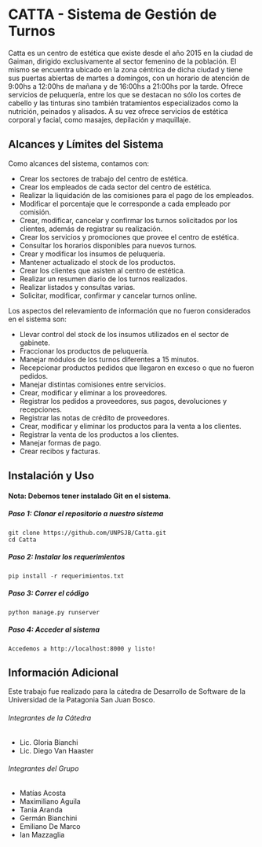 CATTA - Sistema de Gestión de Turnos
=====

Catta es un centro de estética que existe desde el año 2015 en la ciudad de Gaiman, dirigido exclusivamente al sector femenino de la población.
El mismo se encuentra ubicado en la zona céntrica de dicha ciudad y tiene sus puertas abiertas de martes a domingos, con un horario de atención de 9:00hs a 12:00hs de mañana y de 16:00hs a 21:00hs por la tarde.
Ofrece servicios de peluquería, entre los que se destacan no sólo los cortes de cabello y las tinturas sino también tratamientos especializados como la nutrición, peinados y alisados. A su vez ofrece servicios de estética corporal y facial, como masajes, depilación y maquillaje.

Alcances y Límites del Sistema
-----
Como alcances del sistema, contamos con:
- Crear los sectores de trabajo del centro de estética.
- Crear los empleados de cada sector del centro de estética.
- Realizar la liquidación de las comisiones para el pago de los empleados.
- Modificar el porcentaje que le corresponde a cada empleado por comisión.
- Crear, modificar, cancelar y confirmar los turnos solicitados por los clientes, además de registrar su realización.
- Crear los servicios y promociones que provee el centro de estética.
- Consultar los horarios disponibles para nuevos turnos.
- Crear y modificar los insumos de peluquería.
- Mantener actualizado el stock de los productos.
- Crear los clientes que asisten al centro de estética.
- Realizar un resumen diario de los turnos realizados.
- Realizar listados y consultas varias.
- Solicitar, modificar, confirmar y cancelar turnos online.

Los aspectos del relevamiento de información que no fueron considerados en el sistema son:
- Llevar control del stock de los insumos utilizados en el sector de gabinete.
- Fraccionar los productos de peluquería.
- Manejar módulos de los turnos diferentes a 15 minutos.
- Recepcionar productos pedidos que llegaron en exceso o que no fueron pedidos.
- Manejar distintas comisiones entre servicios.
- Crear, modificar y eliminar a los proveedores.
- Registrar los pedidos a proveedores, sus pagos, devoluciones y recepciones.
- Registrar las notas de crédito de proveedores.
- Crear, modificar y eliminar los productos para la venta a los clientes.
- Registrar la venta de los productos a los clientes.
- Manejar formas de pago.
- Crear recibos y facturas.

Instalación y Uso
-----
#### Nota: Debemos tener instalado Git en el sistema.

##### Paso 1: Clonar el repositorio a nuestro sistema
    git clone https://github.com/UNPSJB/Catta.git
    cd Catta
    
##### Paso 2: Instalar los requerimientos
    pip install -r requerimientos.txt
    
##### Paso 3: Correr el código
    python manage.py runserver
    
##### Paso 4: Acceder al sistema
    Accedemos a http://localhost:8000 y listo!

Información Adicional
-----
Este trabajo fue realizado para la cátedra de Desarrollo de Software de la Universidad de la Patagonia San Juan Bosco.

###### Integrantes de la Cátedra
- Lic. Gloria Bianchi
- Lic. Diego Van Haaster

###### Integrantes del Grupo
- Matías Acosta
- Maximiliano Aguila
- Tania Aranda
- Germán Bianchini
- Emiliano De Marco
- Ian Mazzaglia
